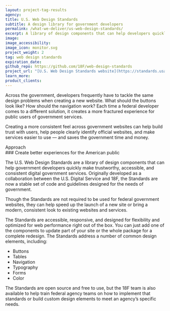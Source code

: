 ```yaml
---
layout: project-tag-results
agency:
title: U.S. Web Design Standards
subtitle: A design library for government developers
permalink: /what-we-deliver/us-web-design-standards/
excerpt: A library of design components that can help developers quickly make trustworthy, accessible, and consistent digital government services.
image: 
image_accessibility:
image_icon: monitor.svg
project_weight: 2
tag: web design standards
expiration_date:
github_repo: https://github.com/18F/web-design-standards
project_url: "[U.S. Web Design Standards website](https://standards.usa.gov/)"
learn_more:
product_clients:
---
```


Across the government, developers frequently have to tackle the same
design problems when creating a new website. What should the buttons
look like? How should the navigation work? Each time a federal developer
comes to a different solution, it creates a more fractured experience
for public users of government services.

Creating a more consistent feel across government websites can help
build trust with users, help people clearly identify official websites,
and make services easier to use — and saves the government time and
money.

<div class="small-caps">Approach</div>
### Create better experiences for the American public

The U.S. Web Design Standards are a library of design components that
can help government developers quickly make trustworthy, accessible, and
consistent digital government services. Originally developed as a
collaboration between the U.S. Digital Service and 18F, the Standards
are now a stable set of code and guidelines designed for the needs of
government.

Though the Standards are not required to be used for federal government
websites, they can help speed up the launch of a new site or bring a
modern, consistent look to existing websites and services.

The Standards are accessible, responsive, and designed for flexibility
and optimized for web performance right out of the box. You can just add
one of the components to update part of your site or the whole package
for a complete redesign. The Standards address a number of common design
elements, including:

-   Buttons
-   Tables
-   Navigation
-   Typography
-   Forms
-   Color

The Standards are open source and free to use, but the 18F team is also
available to help train federal agency teams on how to implement that
standards or build custom design elements to meet an agency’s specific
needs.
